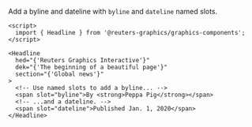 Add a byline and dateline with `byline` and `dateline` named slots.

```svelte
<script>
  import { Headline } from '@reuters-graphics/graphics-components';
</script>

<Headline
  hed="{'Reuters Graphics Interactive'}"
  dek="{'The beginning of a beautiful page'}"
  section="{'Global news'}"
>
  <!-- Use named slots to add a byline... -->
  <span slot="byline">By <strong>Peppa Pig</strong></span>
  <!-- ...and a dateline. -->
  <span slot="dateline">Published Jan. 1, 2020</span>
</Headline>
```
